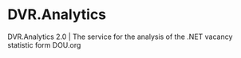 # DVR.Analytics
DVR.Analytics 2.0 | The service for the analysis of the .NET vacancy statistic form DOU.org
